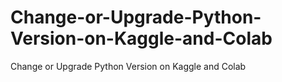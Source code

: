 # Change-or-Upgrade-Python-Version-on-Kaggle-and-Colab
Change or Upgrade Python Version on Kaggle and Colab
